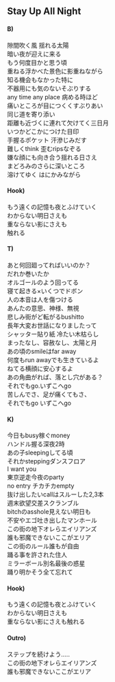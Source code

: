 ## Stay Up All Night

#### B)

隙間吹く風 揺れる太陽  
暗い夜が迎えに来る  
もう何度目かと思う頃  
重ねる浮かべた景色に影重ねながら  
知る機会もなかった特に  
不器用にも気のないそぶりする  
any time any place 病める時ほど  
痛いところが目につくくすぶりあい  
同じ道を寄り添い  
距離も近づくに連れて欠けてく三日月  
いつかどこかにつけた目印  
手握るポケット 汗滲じみだす  
難しくthink 歪むripsなぞる  
嫌な顔にも向き合う揺れる日さえ  
まどろみのさらに深いところ  
溶けてゆく はにかみながら  

#### Hook)

もう遠くの記憶も夜とふけていく  
わからない明日さえも  
重ならない影にさえも  
触れる

#### T)

あと何回廻ってればいいのか？  
だれか巻いたか  
オルゴールのよう回ってる  
寝て起きる×いくつでドボン  
人の本音は人を傷つける  
あんたの意思、神様、無視  
悲しみ街がど転がるbushitto  
長年大変お世話になりましたって  
シャッター貼り紙 冷たい木枯らし  
まったなし、容赦なし、太陽と月  
あの頃のsmileはfar away  
何度もrun awayでも生きているよ  
ねてる横顔に安心するよ  
あの角曲がれば、落とし穴がある？  
それでもgo.いずこへgo  
苦しんでさ、足が痛くてもさ、  
それでもgo いずこへgo  

#### K)

今日もbusy稼ぐmoney  
ハンドル握る深夜2時  
あの子sleepingしてる頃  
それかsteppingダンスフロア  
I want you  
東京逆走今夜のparty   
no entry チカチカempty  
抜け出したいcallはスルーした2,3本  
週末欲望交差スクランブル  
bitchのasshole見えない明日も  
不安やエゴ吐き出したマンホール  
この街の地下オレらエイリアンズ  
誰も邪魔できないここがエリア  
この街のルール誰もが自由  
踊る事を許された住人  
ミラーボール別名最後の惑星  
踊り明かそう全て忘れて  

#### Hook)

もう遠くの記憶も夜とふけていく  
わからない明日さえも  
重ならない影にさえも触れる  

#### Outro)

ステップを続けよう.....  
この街の地下オレらエイリアンズ  
誰も邪魔できないここがエリア  